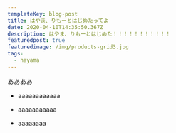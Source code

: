 ```yaml
---
templateKey: blog-post
title: はやま、りもーとはじめたってよ
date: 2020-04-10T14:35:50.367Z
description: はやま、りもーとはじめた！！！！！！！！！！！
featuredpost: true
featuredimage: /img/products-grid3.jpg
tags:
  - hayama
---
```

ああああ
- aaaaaaaaaaaa

* aaaaaaaaaaa

- aaaaaaaa
